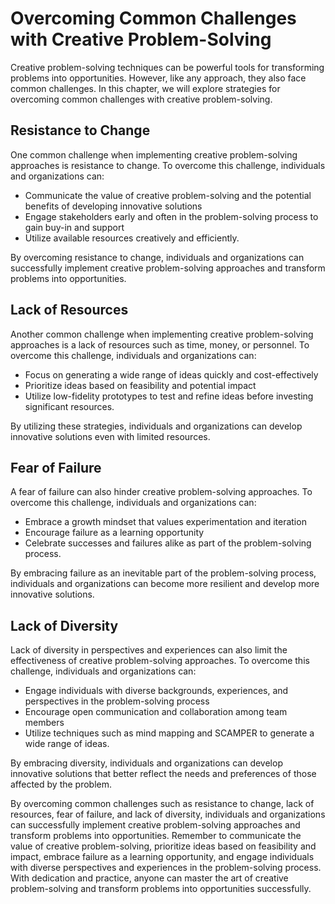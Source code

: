 # Overcoming Common Challenges with Creative Problem-Solving

Creative problem-solving techniques can be powerful tools for transforming problems into opportunities. However, like any approach, they also face common challenges. In this chapter, we will explore strategies for overcoming common challenges with creative problem-solving.

Resistance to Change
--------------------

One common challenge when implementing creative problem-solving approaches is resistance to change. To overcome this challenge, individuals and organizations can:

* Communicate the value of creative problem-solving and the potential benefits of developing innovative solutions
* Engage stakeholders early and often in the problem-solving process to gain buy-in and support
* Utilize available resources creatively and efficiently.

By overcoming resistance to change, individuals and organizations can successfully implement creative problem-solving approaches and transform problems into opportunities.

Lack of Resources
-----------------

Another common challenge when implementing creative problem-solving approaches is a lack of resources such as time, money, or personnel. To overcome this challenge, individuals and organizations can:

* Focus on generating a wide range of ideas quickly and cost-effectively
* Prioritize ideas based on feasibility and potential impact
* Utilize low-fidelity prototypes to test and refine ideas before investing significant resources.

By utilizing these strategies, individuals and organizations can develop innovative solutions even with limited resources.

Fear of Failure
---------------

A fear of failure can also hinder creative problem-solving approaches. To overcome this challenge, individuals and organizations can:

* Embrace a growth mindset that values experimentation and iteration
* Encourage failure as a learning opportunity
* Celebrate successes and failures alike as part of the problem-solving process.

By embracing failure as an inevitable part of the problem-solving process, individuals and organizations can become more resilient and develop more innovative solutions.

Lack of Diversity
-----------------

Lack of diversity in perspectives and experiences can also limit the effectiveness of creative problem-solving approaches. To overcome this challenge, individuals and organizations can:

* Engage individuals with diverse backgrounds, experiences, and perspectives in the problem-solving process
* Encourage open communication and collaboration among team members
* Utilize techniques such as mind mapping and SCAMPER to generate a wide range of ideas.

By embracing diversity, individuals and organizations can develop innovative solutions that better reflect the needs and preferences of those affected by the problem.

By overcoming common challenges such as resistance to change, lack of resources, fear of failure, and lack of diversity, individuals and organizations can successfully implement creative problem-solving approaches and transform problems into opportunities. Remember to communicate the value of creative problem-solving, prioritize ideas based on feasibility and impact, embrace failure as a learning opportunity, and engage individuals with diverse perspectives and experiences in the problem-solving process. With dedication and practice, anyone can master the art of creative problem-solving and transform problems into opportunities successfully.
